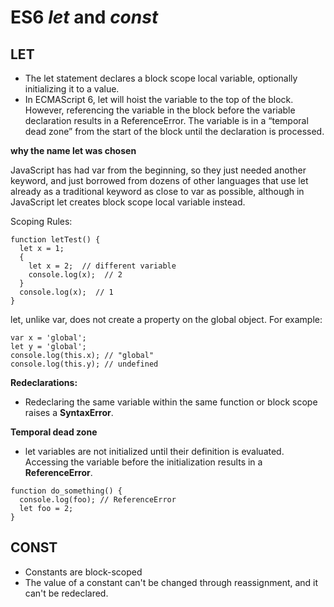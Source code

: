# ES6 *let* and *const*
## LET
 - The let statement declares a block scope local variable, optionally initializing it to a value.
 - In ECMAScript 6, let will hoist the variable to the top of the block. However, referencing the variable in the block before the
   variable declaration results in a ReferenceError. The variable is in a “temporal dead zone” from the start of the block until the
   declaration is processed.

**why the name let was chosen**

JavaScript has had var from the beginning, so they just needed another keyword, and just borrowed from dozens of other languages that use
let already as a traditional keyword as close to var as possible, although in JavaScript let creates block scope local variable instead.


Scoping Rules:
```
function letTest() {
  let x = 1;
  {
    let x = 2;  // different variable
    console.log(x);  // 2
  }
  console.log(x);  // 1
}
```
let, unlike var, does not create a property on the global object. For example:
```
var x = 'global';
let y = 'global';
console.log(this.x); // "global"
console.log(this.y); // undefined
```
**Redeclarations:**

  - Redeclaring the same variable within the same function or block scope raises a **SyntaxError**.
  
**Temporal dead zone**
  - let variables are not initialized until their definition is evaluated. Accessing the variable before the initialization 
  results in a **ReferenceError**.
```
function do_something() {
  console.log(foo); // ReferenceError
  let foo = 2;
}
```
## CONST
- Constants are block-scoped
- The value of a constant can't be changed through reassignment, and it can't be redeclared.




